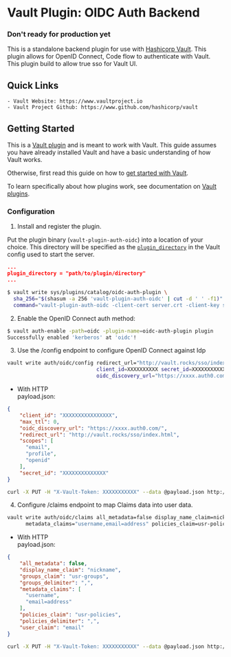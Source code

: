 # Vault Plugin: OIDC Auth Backend

### Don't ready for production yet
This is a standalone backend plugin for use with [Hashicorp Vault](https://www.github.com/hashicorp/vault).
This plugin allows for OpenID Connect, Code flow to authenticate with Vault.
This plugin build to allow true sso for Vault UI.

## Quick Links
    - Vault Website: https://www.vaultproject.io
    - Vault Project Github: https://www.github.com/hashicorp/vault

## Getting Started

This is a [Vault plugin](https://www.vaultproject.io/docs/internals/plugins.html)
and is meant to work with Vault. This guide assumes you have already installed Vault
and have a basic understanding of how Vault works.

Otherwise, first read this guide on how to [get started with Vault](https://www.vaultproject.io/intro/getting-started/install.html).

To learn specifically about how plugins work, see documentation on [Vault plugins](https://www.vaultproject.io/docs/internals/plugins.html).

### Configuration

1. Install and register the plugin.

Put the plugin binary (`vault-plugin-auth-oidc`) into a location of your choice. This directory
will be specified as the [`plugin_directory`](https://www.vaultproject.io/docs/configuration/index.html#plugin_directory)
in the Vault config used to start the server.

```json
...
plugin_directory = "path/to/plugin/directory"
...
```

```sh
$ vault write sys/plugins/catalog/oidc-auth-plugin \   
  sha_256="$(shasum -a 256 'vault-plugin-auth-oidc' | cut -d ' ' -f1)" \
  command="vault-plugin-auth-oidc -client-cert server.crt -client-key server.key"
```

2. Enable the OpenID Connect auth method:

```sh
$ vault auth-enable -path=oidc -plugin-name=oidc-auth-plugin plugin
Successfully enabled 'kerberos' at 'oidc'!
```

3. Use the /config endpoint to configure OpenID Connect against Idp

```sh
vault write auth/oidc/config redirect_url="http://vault.rocks/sso/index.html" \  
                             client_id=XXXXXXXXXX secret_id=XXXXXXXXXXXXXX scopes="email,profile" \
                             oidc_discovery_url="https://xxxx.auth0.com/"
```

* With HTTP  
payload.json:
```json
{
    "client_id": "XXXXXXXXXXXXXXXX",
    "max_ttl": 0,
    "oidc_discovery_url": "https://xxxx.auth0.com/",
    "redirect_url": "http://vault.rocks/sso/index.html",
    "scopes": [
      "email",
      "profile",
      "openid"
    ],
    "secret_id": "XXXXXXXXXXXXXX"
}
```

```sh
curl -X PUT -H "X-Vault-Token: XXXXXXXXXXX" --data @payload.json http://vault.co/v1/auth/oidc/config
```

4. Configure /claims endpoint to map Claims data into user data.

```sh
vault write auth/oidc/claims all_metadata=false display_name_claim=nickname groups_claim=usr-groups \
      metadata_claims="username,email=address" policies_claim=usr-policies user_claim=email
```

* With HTTP  
payload.json:
```json
{
    "all_metadata": false,
    "display_name_claim": "nickname",
    "groups_claim": "usr-groups",
    "groups_delimiter": ",",
    "metadata_claims": [
      "username",
      "email=address"
    ],
    "policies_claim": "usr-policies",
    "policies_delimiter": ",",
    "user_claim": "email"
}
```

```sh
curl -X PUT -H "X-Vault-Token: XXXXXXXXXXX" --data @payload.json http://vault.co/v1/auth/oidc/claims
```
